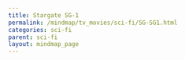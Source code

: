 ```yaml
---
title: Stargate SG-1
permalink: /mindmap/tv_movies/sci-fi/SG-SG1.html
categories: sci-fi
parent: sci-fi
layout: mindmap_page
---
```

